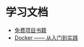 # 学习文档

* [免费项目书籍](https://github.com/faaat4735/learn/blob/master/free-program-books.md)
* [Docker —— 从入门到实践](https://github.com/faaat4735/learn/blob/master/Docker%20%E2%80%94%E2%80%94%20%E4%BB%8E%E5%85%A5%E9%97%A8%E5%88%B0%E5%AE%9E%E8%B7%B5-12202257.pdf)
